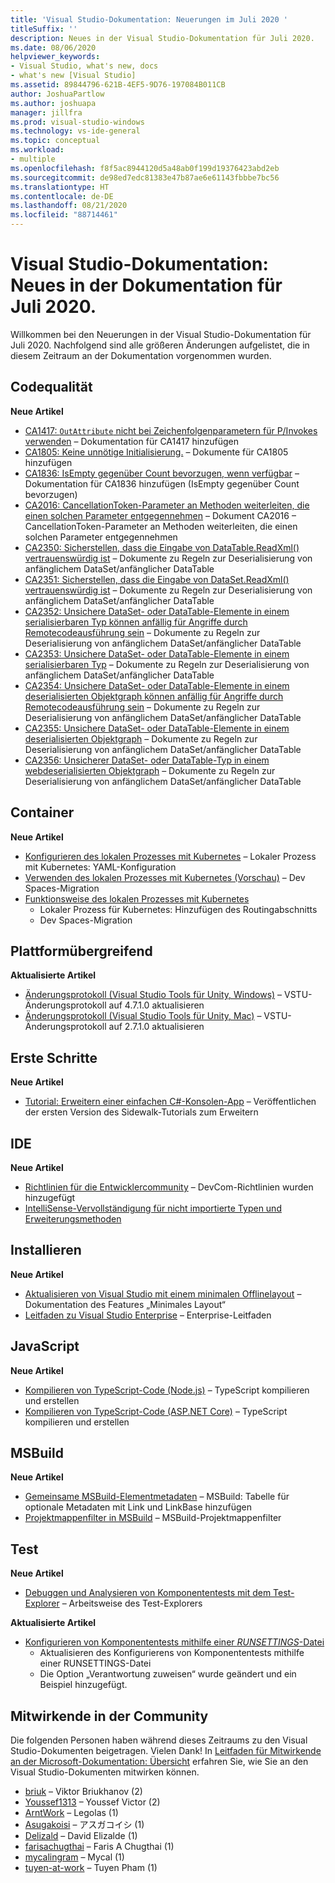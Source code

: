 ```yaml
---
title: 'Visual Studio-Dokumentation: Neuerungen im Juli 2020 '
titleSuffix: ''
description: Neues in der Visual Studio-Dokumentation für Juli 2020.
ms.date: 08/06/2020
helpviewer_keywords:
- Visual Studio, what's new, docs
- what's new [Visual Studio]
ms.assetid: 89844796-621B-4EF5-9D76-197084B011CB
author: JoshuaPartlow
ms.author: joshuapa
manager: jillfra
ms.prod: visual-studio-windows
ms.technology: vs-ide-general
ms.topic: conceptual
ms.workload:
- multiple
ms.openlocfilehash: f8f5ac8944120d5a48ab0f199d19376423abd2eb
ms.sourcegitcommit: de98ed7edc81383e47b87ae6e61143fbbbe7bc56
ms.translationtype: HT
ms.contentlocale: de-DE
ms.lasthandoff: 08/21/2020
ms.locfileid: "88714461"
---
```

# <a name="visual-studio-docs-whats-new-in-the-docs-for-july-2020"></a>Visual Studio-Dokumentation: Neues in der Dokumentation für Juli 2020.

Willkommen bei den Neuerungen in der Visual Studio-Dokumentation für Juli 2020. Nachfolgend sind alle größeren Änderungen aufgelistet, die in diesem Zeitraum an der Dokumentation vorgenommen wurden.

## <a name="code-quality"></a>Codequalität

**Neue Artikel**

- [CA1417: `OutAttribute` nicht bei Zeichenfolgenparametern für P/Invokes verwenden](/visualstudio/code-quality/ca1417) – Dokumentation für CA1417 hinzufügen
- [CA1805: Keine unnötige Initialisierung.](/visualstudio/code-quality/ca1805) – Dokumente für CA1805 hinzufügen
- [CA1836: IsEmpty gegenüber Count bevorzugen, wenn verfügbar](/visualstudio/code-quality/ca1836) – Dokumentation für CA1836 hinzufügen (IsEmpty gegenüber Count bevorzugen)
- [CA2016: CancellationToken-Parameter an Methoden weiterleiten, die einen solchen Parameter entgegennehmen](/visualstudio/code-quality/ca2016) – Dokument CA2016 – CancellationToken-Parameter an Methoden weiterleiten, die einen solchen Parameter entgegennehmen
- [CA2350: Sicherstellen, dass die Eingabe von DataTable.ReadXml() vertrauenswürdig ist](/visualstudio/code-quality/ca2350) – Dokumente zu Regeln zur Deserialisierung von anfänglichem DataSet/anfänglicher DataTable
- [CA2351: Sicherstellen, dass die Eingabe von DataSet.ReadXml() vertrauenswürdig ist](/visualstudio/code-quality/ca2351) – Dokumente zu Regeln zur Deserialisierung von anfänglichem DataSet/anfänglicher DataTable
- [CA2352: Unsichere DataSet- oder DataTable-Elemente in einem serialisierbaren Typ können anfällig für Angriffe durch Remotecodeausführung sein](/visualstudio/code-quality/ca2352) – Dokumente zu Regeln zur Deserialisierung von anfänglichem DataSet/anfänglicher DataTable
- [CA2353: Unsichere DataSet- oder DataTable-Elemente in einem serialisierbaren Typ](/visualstudio/code-quality/ca2353) – Dokumente zu Regeln zur Deserialisierung von anfänglichem DataSet/anfänglicher DataTable
- [CA2354: Unsichere DataSet- oder DataTable-Elemente in einem deserialisierten Objektgraph können anfällig für Angriffe durch Remotecodeausführung sein](/visualstudio/code-quality/ca2354) – Dokumente zu Regeln zur Deserialisierung von anfänglichem DataSet/anfänglicher DataTable
- [CA2355: Unsichere DataSet- oder DataTable-Elemente in einem deserialisierten Objektgraph](/visualstudio/code-quality/ca2355) – Dokumente zu Regeln zur Deserialisierung von anfänglichem DataSet/anfänglicher DataTable
- [CA2356: Unsicherer DataSet- oder DataTable-Typ in einem webdeserialisierten Objektgraph](/visualstudio/code-quality/ca2356) – Dokumente zu Regeln zur Deserialisierung von anfänglichem DataSet/anfänglicher DataTable

## <a name="containers"></a>Container

**Neue Artikel**

- [Konfigurieren des lokalen Prozesses mit Kubernetes](/visualstudio/containers/configure-local-process-with-kubernetes) – Lokaler Prozess mit Kubernetes: YAML-Konfiguration
- [Verwenden des lokalen Prozesses mit Kubernetes (Vorschau)](/visualstudio/containers/local-process-kubernetes) – Dev Spaces-Migration
- [Funktionsweise des lokalen Prozesses mit Kubernetes](/visualstudio/containers/overview-local-process-kubernetes)
  - Lokaler Prozess für Kubernetes: Hinzufügen des Routingabschnitts
  - Dev Spaces-Migration

## <a name="cross-platform"></a>Plattformübergreifend

**Aktualisierte Artikel**

- [Änderungsprotokoll (Visual Studio Tools für Unity, Windows)](/visualstudio/cross-platform/change-log-visual-studio-tools-for-unity) – VSTU-Änderungsprotokoll auf 4.7.1.0 aktualisieren
- [Änderungsprotokoll (Visual Studio Tools für Unity, Mac)](/visualstudio/cross-platform/change-log-visual-studio-tools-for-unity-mac) – VSTU-Änderungsprotokoll auf 2.7.1.0 aktualisieren

## <a name="get-started"></a>Erste Schritte

**Neue Artikel**

- [Tutorial: Erweitern einer einfachen C#-Konsolen-App](/visualstudio/get-started/csharp/tutorial-console-part-2) – Veröffentlichen der ersten Version des Sidewalk-Tutorials zum Erweitern

## <a name="ide"></a>IDE

**Neue Artikel**

- [Richtlinien für die Entwicklercommunity](/visualstudio/ide/developer-community-guidelines) – DevCom-Richtlinien wurden hinzugefügt
- [IntelliSense-Vervollständigung für nicht importierte Typen und Erweiterungsmethoden](/visualstudio/ide/reference/intellisense-completion-unimported-types-extension-methods)

## <a name="install"></a>Installieren

**Neue Artikel**

- [Aktualisieren von Visual Studio mit einem minimalen Offlinelayout](/visualstudio/install/update-minimal-layout) – Dokumentation des Features „Minimales Layout“
- [Leitfaden zu Visual Studio Enterprise](/visualstudio/install/visual-studio-enterprise-guide) – Enterprise-Leitfaden

## <a name="javascript"></a>JavaScript

**Neue Artikel**

- [Kompilieren von TypeScript-Code (Node.js)](/visualstudio/javascript/compile-typescript-code-npm) – TypeScript kompilieren und erstellen
- [Kompilieren von TypeScript-Code (ASP.NET Core)](/visualstudio/javascript/compile-typescript-code-nuget) – TypeScript kompilieren und erstellen

## <a name="msbuild"></a>MSBuild

**Neue Artikel**

- [Gemeinsame MSBuild-Elementmetadaten](/visualstudio/msbuild/common-msbuild-item-metadata) – MSBuild: Tabelle für optionale Metadaten mit Link und LinkBase hinzufügen
- [Projektmappenfilter in MSBuild](/visualstudio/msbuild/solution-filters) – MSBuild-Projektmappenfilter

## <a name="test"></a>Test

**Neue Artikel**

- [Debuggen und Analysieren von Komponententests mit dem Test-Explorer](/visualstudio/test/debug-unit-tests-with-test-explorer) – Arbeitsweise des Test-Explorers

**Aktualisierte Artikel**

- [Konfigurieren von Komponententests mithilfe einer *RUNSETTINGS*-Datei](/visualstudio/test/configure-unit-tests-by-using-a-dot-runsettings-file)
  - Aktualisieren des Konfigurierens von Komponententests mithilfe einer RUNSETTINGS-Datei
  - Die Option „Verantwortung zuweisen“ wurde geändert und ein Beispiel hinzugefügt.

## <a name="community-contributors"></a>Mitwirkende in der Community

Die folgenden Personen haben während dieses Zeitraums zu den Visual Studio-Dokumenten beigetragen. Vielen Dank! In [Leitfaden für Mitwirkende an der Microsoft-Dokumentation: Übersicht](https://docs.microsoft.com/contribute/) erfahren Sie, wie Sie an den Visual Studio-Dokumenten mitwirken können.

- [briuk](https://github.com/briuk) – Viktor Briukhanov (2)
- [Youssef1313](https://github.com/Youssef1313) – Youssef Victor (2)
- [ArntWork](https://github.com/ArntWork) – Legolas (1)
- [Asugakoisi](https://github.com/Asugakoisi) – アスガコイシ (1)
- [Delizald](https://github.com/Delizald) – David Elizalde (1)
- [farisachugthai](https://github.com/farisachugthai) – Faris A Chugthai (1)
- [mycalingram](https://github.com/mycalingram) – Mycal (1)
- [tuyen-at-work](https://github.com/tuyen-at-work) – Tuyen Pham (1)
